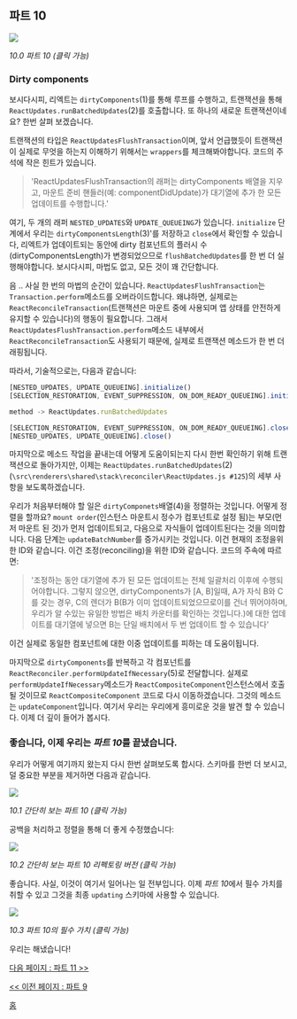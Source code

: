 ## 파트 10

[![](https://rawgit.com/Bogdan-Lyashenko/Under-the-hood-ReactJS/master/stack/images/10/part-10.svg)](https://rawgit.com/Bogdan-Lyashenko/Under-the-hood-ReactJS/master/stack/images/10/part-10.svg)

<em>10.0 파트 10 (클릭 가능)</em>

### Dirty components

보시다시피, 리엑트는 `dirtyComponents`(1)를 통해 루프를 수행하고, 트랜잭션을 통해 `ReactUpdates.runBatchedUpdates`(2)를 호출합니다. 또 하나의 새로운 트랜잭션이네요? 한번 살펴 보겠습니다.

트랜잭션의 타입은 `ReactUpdatesFlushTransaction`이며, 앞서 언급했듯이 트랜잭션이 실제로 무엇을 하는지 이해하기 위해서는 `wrappers`를 체크해봐야합니다. 코드의 주석에 작은 힌트가 있습니다.
> 'ReactUpdatesFlushTransaction의 래퍼는 dirtyComponents 배열을 지우고, 마운트 준비 핸들러(예: componentDidUpdate)가 대기열에 추가 한 모든 업데이트를 수행합니다.'

여기, 두 개의 래퍼 `NESTED_UPDATES`와 `UPDATE_QUEUEING`가 있습니다. `initialize` 단계에서 우리는 `dirtyComponentsLength`(3)'를 저장하고 `close`에서 확인할 수 있습니다, 리엑트가 업데이트되는 동안에 dirty 컴포넌트의 플러시 수(dirtyComponentsLength)가 변경되었으므로 `flushBatchedUpdates`를 한 번 더 실행해야합니다. 보시다시피, 마법도 없고, 모든 것이 꽤 간단합니다.

음 .. 사실 한 번의 마법의 순간이 있습니다. `ReactUpdatesFlushTransaction`는 `Transaction.perform`메소드를 오버라이드합니다. 왜냐하면, 실제로는 `ReactReconcileTransaction`(트랜잭션은 마운트 중에 사용되며 앱 상태를 안전하게 유지할 수 있습니다)의 행동이 필요합니다. 그래서 `ReactUpdatesFlushTransaction.perform`메소드 내부에서 `ReactReconcileTransaction`도 사용되기 때문에, 실제로 트랜잭션 메소드가 한 번 더 래핑됩니다.

따라서, 기술적으로는, 다음과 같습니다:

```javascript
[NESTED_UPDATES, UPDATE_QUEUEING].initialize()
[SELECTION_RESTORATION, EVENT_SUPPRESSION, ON_DOM_READY_QUEUEING].initialize()

method -> ReactUpdates.runBatchedUpdates

[SELECTION_RESTORATION, EVENT_SUPPRESSION, ON_DOM_READY_QUEUEING].close()
[NESTED_UPDATES, UPDATE_QUEUEING].close()
```
마지막으로 메소드 작업을 끝내는데 어떻게 도움이되는지 다시 한번 확인하기 위해 트랜잭션으로 돌아가지만, 이제는 `ReactUpdates.runBatchedUpdates`(2)(`\src\renderers\shared\stack\reconciler\ReactUpdates.js #125`)의 세부 사항을 보도록하겠습니다.

우리가 처음부터해야 할 일은 `dirtyComponets`배열(4)을 정렬하는 것입니다. 어떻게 정렬을 할까요? `mount order`(인스턴스 마운트시 정수가 컴포넌트로 설정 됨)는 부모(먼저 마운트 된 것)가 먼저 업데이트되고, 다음으로 자식들이 업데이트된다는 것을 의미합니다. 다음 단계는 `updateBatchNumber`를 증가시키는 것입니다. 이건 현재의 조정을위한 ID와 같습니다. 이건 조정(reconciling)을 위한 ID와 같습니다. 코드의 주속에 따르면:

> '조정하는 동안 대기열에 추가 된 모든 업데이트는 전체 일괄처리 이후에 수행되어야합니다. 그렇지 않으면, dirtyComponents가 [A, B]일때, A가 자식 B와 C를 갖는 경우, C의 렌더가 B(B가 이미 업데이트되었으므로이를 건너 뛰어야하며, 우리가 알 수있는 유일한 방법은 배치 카운터를 확인하는 것입니다.)에 대한 업데이트를 대기열에 넣으면 B는 단일 배치에서 두 번 업데이트 할 수 있습니다'

이건 실제로 동일한 컴포넌트에 대한 이중 업데이트를 피하는 데 도움이됩니다.

마지막으로 `dirtyComponents`를 반복하고 각 컴포넌트를 `ReactReconciler.performUpdateIfNecessary`(5)로 전달합니다. 실제로 `performUpdateIfNecessary`메소드가 `ReactCompositeComponent`인스턴스에서 호출 될 것이므로 `ReactCompositeComponent` 코드로 다시 이동하겠습니다. 그것의 메소드는 `updateComponent`입니다. 여기서 우리는 우리에게 흥미로운 것을 발견 할 수 있습니다. 이제 더 깊이 들어가 봅시다.

### 좋습니다, 이제 우리는 *파트 10*를 끝냈습니다.

우리가 어떻게 여기까지 왔는지 다시 한번 살펴보도록 합시다. 스키마를 한번 더 보시고, 덜 중요한 부분을 제거하면 다음과 같습니다.

[![](https://rawgit.com/Bogdan-Lyashenko/Under-the-hood-ReactJS/master/stack/images/10/part-10-A.svg)](https://rawgit.com/Bogdan-Lyashenko/Under-the-hood-ReactJS/master/stack/images/10/part-10-A.svg)

<em>10.1 간단히 보는 파트 10 (클릭 가능)</em>

공백을 처리하고 정렬을 통해 더 좋게 수정했습니다:

[![](https://rawgit.com/Bogdan-Lyashenko/Under-the-hood-ReactJS/master/stack/images/10/part-10-B.svg)](https://rawgit.com/Bogdan-Lyashenko/Under-the-hood-ReactJS/master/stack/images/10/part-10-B.svg)

<em>10.2 간단히 보는 파트 10 리펙토링 버전 (클릭 가능)</em>

좋습니다. 사실, 이것이 여기서 일어나는 일 전부입니다. 이제 *파트 10*에서 필수 가치를 취할 수 있고 그것을 최종 `updating` 스키마에 사용할 수 있습니다.


[![](https://rawgit.com/Bogdan-Lyashenko/Under-the-hood-ReactJS/master/stack/images/10/part-10-C.svg)](https://rawgit.com/Bogdan-Lyashenko/Under-the-hood-ReactJS/master/stack/images/10/part-10-C.svg)

<em>10.3 파트 10의 필수 가치 (클릭 가능)</em>

우리는 해냈습니다!


[다음 페이지 : 파트 11 >>](./Part-11.md)

[<< 이전 페이지 : 파트 9](./Part-9.md)


[홈](../../README.md)
